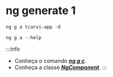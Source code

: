 # ng generate 1

```terminal
ng g a tcarvi-app -d
```

```terminal title="Help"
ng g a --help
````

:::info
- Conheça o comando ***[ng g c](https://angular.io/cli/generate#component-command)***.
- Conheça a classe ***[NgComponent](https://angular.io/api/core/Component#description)***.
:::
